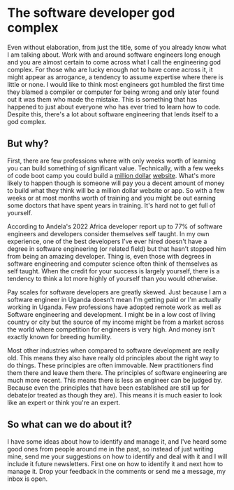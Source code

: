 # The software developer god complex

Even without elaboration, from just the title, some of you already know what I am talking about. Work with and around software engineers long enough and you are almost certain to come across what I call the engineering god complex. For those who are lucky enough not to have come across it, it might appear as arrogance, a tendency to assume expertise where there is little or none.
I would like to think most engineers got humbled the first time they blamed a compiler or computer for being wrong and only later found out it was them who made the mistake. This is something that has happened to just about everyone who has ever tried to learn how to code. Despite this, there's a lot about software engineering that lends itself to a god complex.

## But why?

First, there are few professions where with only weeks worth of learning you can build something of significant value. Technically,  with a few weeks of code boot camp you could build a [million dollar](http://www.milliondollarhomepage.com/) [website](https://en.wikipedia.org/wiki/The_Million_Dollar_Homepage). What's more likely to happen though is someone will pay you a decent amount of money to build what they think will be a million dollar website or app. So with a few weeks or at most months worth of training and you might be out earning some doctors that have spent years in training. It's hard not to get full of yourself.

According to Andela's 2022 Africa developer report up to 77% of software engineers and developers consider themselves self taught. In my own experience, one of the best developers I’ve ever hired doesn't have a degree in software engineering (or related field) but that hasn’t stopped him from being an amazing developer. Thing is, even those with degrees in software engineering and computer science often think of themselves as self taught. When the credit for your success is  largely yourself, there is a tendency to think a lot more highly of yourself than you would otherwise.

Pay scales for software developers are greatly skewed. Just because I am a software engineer in Uganda doesn't mean I'm getting paid or I'm actually working in Uganda. Few professions have adopted remote work as well as Software engineering and development. I might be in a low cost of living country or city but the source of my income might be from a market across the world  where competition for engineers is very high. And money isn’t exactly known for breeding humility.

Most other industries when compared to software development are really old. This means they also have really old principles about the right way to do things. These principles are often immovable. New practitioners find them there and leave them there. The principles of software engineering are much more recent. This means there is less an engineer can be judged by. Because even the principles that have been established are still up for debate(or treated as though they are). This means it is much easier to look like an expert or think you're an expert.

## So what can we do about it?

I have some ideas about how to identify and manage it, and I've heard some good ones from people around me in the past, so instead of just writing mine, send me your suggestions on how to identify and deal with it and I will include it future newsletters. First one on how to identify it and next how to manage it. Drop your feedback in the comments or send me a message, my inbox is open.